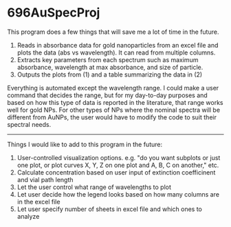 # 696AuSpecProj
This program does a few things that will save me a lot of time in the future. 

1) Reads in absorbance data for gold nanoparticles from an excel file and plots the data (abs vs wavelength). It can read from multiple columns. 
2) Extracts key parameters from each spectrum such as maximum absorbance, wavelength at max absorbance, and size of particle. 
3) Outputs the plots from (1) and a table summarizing the data in (2)

Everything is automated except the wavelength range. I could make a user command that decides the range, but for my day-to-day purposes and based on how this type of data is reported in the literature, that range works well for gold NPs. For other types of NPs where the nominal spectra will be different from AuNPs, the user would have to modify the code to suit their spectral needs. 

-----------
Things I would like to add to this program in the future:
  1) User-controlled visualization options. e.g. "do you want subplots or just one plot, or plot curves X, Y, Z on one plot and A, B, C on another," etc.
  2) Calculate concentration based on user input of extinction coefficinent and vial path length
  3) Let the user control what range of wavelengths to plot
  4) Let user decide how the legend looks based on how many columns are in the excel file
  5) Let user specify number of sheets in excel file and which ones to analyze
